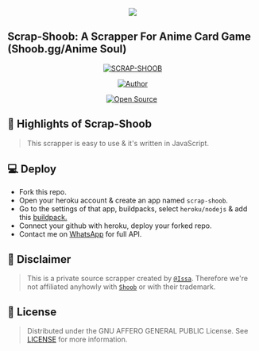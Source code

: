 <p align="center"><img src="https://www.linkpicture.com/q/shoob.png"/>
 
## **Scrap-Shoob: A Scrapper For Anime Card Game (Shoob.gg/Anime Soul)**
 
 </p>
<p align="center">
<a href="#"><img title="SCRAP-SHOOB" src="https://img.shields.io/badge/SCRAP-SHOOB-green?colorA=%23ff0000&colorB=%23017e40&style=for-the-badge"></a>
</p>
<p align="center">
<a href="https://github.com/Issa2001"><img title="Author" src="https://img.shields.io/badge/Author-Issa2001-red.svg?style=for-the-badge&logo=github"></a>
</p>
<p align="center">
<a href="https://github.com/Issa2001"><img title="Open Source" src="https://img.shields.io/badge/Open%20Source-NO-red.svg?style=for-the-badge"></a>
<a href="https://github.com/is7s7whs"><img title="" src="https://img.shields.io/badge/Maintained-YES-green.svg?style=for-the-badge"></a>
</p>

## 🚀 Highlights of Scrap-Shoob
> This scrapper is easy to use & it's written in JavaScript.   

## 💻 Deploy

- Fork this repo.
- Open your heroku account & create an app named `scrap-shoob`.
- Go to the settings of that app, buildpacks, select `heroku/nodejs` & add this [buildpack.](https://github.com/jontewks/puppeteer-heroku-buildpack)
- Connect your github with heroku, deploy your forked repo.
- Contact me on [WhatsApp](https://wa.me/254115175696) for full API.

## 🔰 Disclaimer
> This is a private source scrapper created by [`@Issa`](https://github.com/Issa2001). Therefore we're not affiliated anyhowly with [`Shoob`](https://shoob.gg) or with their trademark.

## 📄 License
> Distributed under the GNU AFFERO GENERAL PUBLIC License. See [LICENSE](/LICENSE) for more information.
